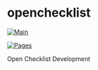 # openchecklist

[![Main](https://github.com/openchecklist/openchecklist/actions/workflows/main.yml/badge.svg?branch=main)](https://github.com/openchecklist/openchecklist/actions/workflows/main.yml)

[![Pages](https://github.com/openchecklist/openchecklist/actions/workflows/pages.yml/badge.svg?branch=main)](https://github.com/openchecklist/openchecklist/actions/workflows/pages.yml)

Open Checklist Development
